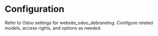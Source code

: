 # Configuration

Refer to Odoo settings for website_odoo_debranding. Configure related models, access rights, and options as needed.
